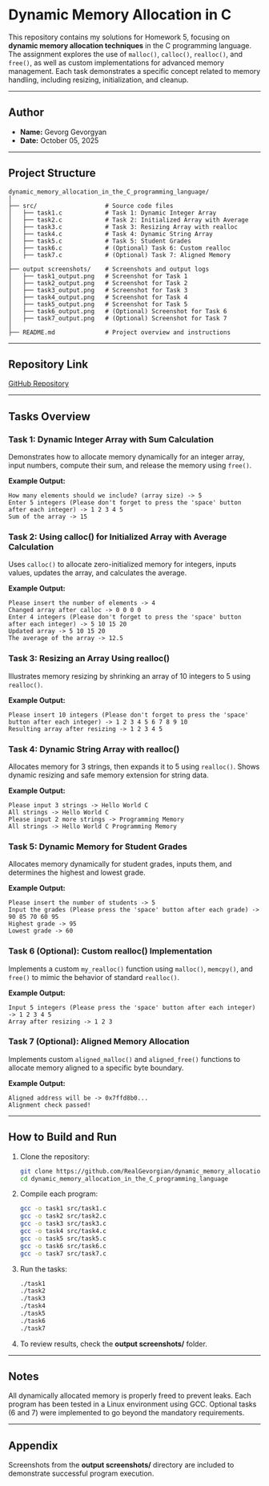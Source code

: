 # Dynamic Memory Allocation in C

This repository contains my solutions for Homework 5, focusing on **dynamic memory allocation techniques** in the C programming language. The assignment explores the use of `malloc()`, `calloc()`, `realloc()`, and `free()`, as well as custom implementations for advanced memory management. Each task demonstrates a specific concept related to memory handling, including resizing, initialization, and cleanup.

---

## Author

* **Name:** Gevorg Gevorgyan
* **Date:** October 05, 2025

---

## Project Structure

```
dynamic_memory_allocation_in_the_C_programming_language/
│
├── src/                   # Source code files
│   ├── task1.c            # Task 1: Dynamic Integer Array
│   ├── task2.c            # Task 2: Initialized Array with Average
│   ├── task3.c            # Task 3: Resizing Array with realloc
│   ├── task4.c            # Task 4: Dynamic String Array
│   ├── task5.c            # Task 5: Student Grades
│   ├── task6.c            # (Optional) Task 6: Custom realloc
│   ├── task7.c            # (Optional) Task 7: Aligned Memory
│
├── output screenshots/    # Screenshots and output logs
│   ├── task1_output.png   # Screenshot for Task 1
│   ├── task2_output.png   # Screenshot for Task 2
│   ├── task3_output.png   # Screenshot for Task 3
│   ├── task4_output.png   # Screenshot for Task 4
│   ├── task5_output.png   # Screenshot for Task 5
│   ├── task6_output.png   # (Optional) Screenshot for Task 6
│   ├── task7_output.png   # (Optional) Screenshot for Task 7
│
├── README.md              # Project overview and instructions
```

---

## Repository Link

[GitHub Repository](https://github.com/RealGevorgian/dynamic_memory_allocation_in_the_C_programming_language.git)

---

## Tasks Overview

### Task 1: Dynamic Integer Array with Sum Calculation

Demonstrates how to allocate memory dynamically for an integer array, input numbers, compute their sum, and release the memory using `free()`.

**Example Output:**

```
How many elements should we include? (array size) -> 5
Enter 5 integers (Please don't forget to press the 'space' button after each integer) -> 1 2 3 4 5
Sum of the array -> 15
```

### Task 2: Using calloc() for Initialized Array with Average Calculation

Uses `calloc()` to allocate zero-initialized memory for integers, inputs values, updates the array, and calculates the average.

**Example Output:**

```
Please insert the number of elements -> 4
Changed array after calloc -> 0 0 0 0
Enter 4 integers (Please don't forget to press the 'space' button after each integer) -> 5 10 15 20
Updated array -> 5 10 15 20
The average of the array -> 12.5
```

### Task 3: Resizing an Array Using realloc()

Illustrates memory resizing by shrinking an array of 10 integers to 5 using `realloc()`.

**Example Output:**

```
Please insert 10 integers (Please don't forget to press the 'space' button after each integer) -> 1 2 3 4 5 6 7 8 9 10
Resulting array after resizing -> 1 2 3 4 5
```

### Task 4: Dynamic String Array with realloc()

Allocates memory for 3 strings, then expands it to 5 using `realloc()`. Shows dynamic resizing and safe memory extension for string data.

**Example Output:**

```
Please input 3 strings -> Hello World C
All strings -> Hello World C
Please input 2 more strings -> Programming Memory
All strings -> Hello World C Programming Memory
```

### Task 5: Dynamic Memory for Student Grades

Allocates memory dynamically for student grades, inputs them, and determines the highest and lowest grade.

**Example Output:**

```
Please insert the number of students -> 5
Input the grades (Please press the 'space' button after each grade) -> 90 85 70 60 95
Highest grade -> 95
Lowest grade -> 60
```

### Task 6 (Optional): Custom realloc() Implementation

Implements a custom `my_realloc()` function using `malloc()`, `memcpy()`, and `free()` to mimic the behavior of standard `realloc()`.

**Example Output:**

```
Input 5 integers (Please press the 'space' button after each integer) -> 1 2 3 4 5
Array after resizing -> 1 2 3
```

### Task 7 (Optional): Aligned Memory Allocation

Implements custom `aligned_malloc()` and `aligned_free()` functions to allocate memory aligned to a specific byte boundary.

**Example Output:**

```
Aligned address will be -> 0x7ffd8b0...
Alignment check passed!
```

---

## How to Build and Run

1. Clone the repository:

   ```bash
   git clone https://github.com/RealGevorgian/dynamic_memory_allocation_in_the_C_programming_language.git
   cd dynamic_memory_allocation_in_the_C_programming_language
   ```

2. Compile each program:

   ```bash
   gcc -o task1 src/task1.c
   gcc -o task2 src/task2.c
   gcc -o task3 src/task3.c
   gcc -o task4 src/task4.c
   gcc -o task5 src/task5.c
   gcc -o task6 src/task6.c
   gcc -o task7 src/task7.c
   ```

3. Run the tasks:

   ```bash
   ./task1
   ./task2
   ./task3
   ./task4
   ./task5
   ./task6
   ./task7
   ```

4. To review results, check the **output screenshots/** folder.

---

## Notes

All dynamically allocated memory is properly freed to prevent leaks. Each program has been tested in a Linux environment using GCC. Optional tasks (6 and 7) were implemented to go beyond the mandatory requirements.

---

## Appendix

Screenshots from the **output screenshots/** directory are included to demonstrate successful program execution.

